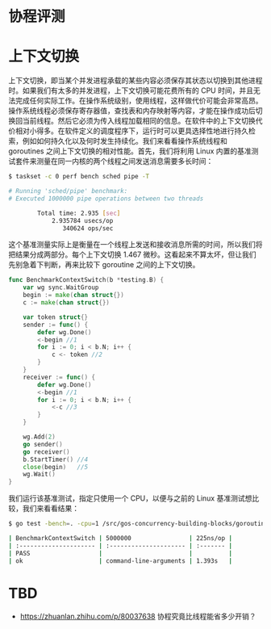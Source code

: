# 协程评测

# 上下文切换

上下文切换，即当某个并发进程承载的某些内容必须保存其状态以切换到其他进程时。如果我们有太多的并发进程，上下文切换可能花费所有的 CPU 时间，并且无法完成任何实际工作。在操作系统级别，使用线程，这样做代价可能会非常高昂。操作系统线程必须保存寄存器值，查找表和内存映射等内容，才能在操作成功后切换回当前线程。然后它必须为传入线程加载相同的信息。在软件中的上下文切换代价相对小得多。在软件定义的调度程序下，运行时可以更具选择性地进行持久检索，例如如何持久化以及何时发生持续化。我们来看看操作系统线程和 goroutines 之间上下文切换的相对性能。首先，我们将利用 Linux 内置的基准测试套件来测量在同一内核的两个线程之间发送消息需要多长时间：

```sh
$ taskset -c 0 perf bench sched pipe -T

# Running 'sched/pipe' benchmark:
# Executed 1000000 pipe operations between two threads

        Total time: 2.935 [sec]
            2.935784 usecs/op
               340624 ops/sec
```

这个基准测量实际上是衡量在一个线程上发送和接收消息所需的时间，所以我们将把结果分成两部分。每个上下文切换 1.467 微秒。这看起来不算太坏，但让我们先别急着下判断，再来比较下 goroutine 之间的上下文切换。

```go
func BenchmarkContextSwitch(b *testing.B) {
	var wg sync.WaitGroup
	begin := make(chan struct{})
	c := make(chan struct{})

	var token struct{}
	sender := func() {
		defer wg.Done()
		<-begin //1
		for i := 0; i < b.N; i++ {
			c <- token //2
		}
	}
	receiver := func() {
		defer wg.Done()
		<-begin //1
		for i := 0; i < b.N; i++ {
			<-c //3
		}
	}

	wg.Add(2)
	go sender()
	go receiver()
	b.StartTimer() //4
	close(begin)   //5
	wg.Wait()
}
```

我们运行该基准测试，指定只使用一个 CPU，以便与之前的 Linux 基准测试想比较，我们来看看结果：

```sh
$ go test -bench=. -cpu=1 /src/gos-concurrency-building-blocks/goroutines/fig-ctx-switch_test.go

| BenchmarkContextSwitch | 5000000                | 225ns/op |
| :--------------------- | :--------------------- | :------- |
| PASS                   |                        |          |
| ok                     | command-line-arguments | 1.393s   |
```

# TBD

- https://zhuanlan.zhihu.com/p/80037638 协程究竟比线程能省多少开销？
